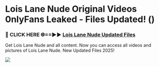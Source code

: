 # Lois Lane Nude Original Videos 0nlyFans Leaked - Files Updated! ()

<h3>🔴 CLICK HERE 🌐==►► <a href="https://tinyurl.com/2p9ay9w9" rel="nofollow">Lois Lane Nude Updated Files</a></h3>

Get Lois Lane Nude and all content. Now you can access all videos and pictures of Lois Lane Nude. New Updated Files 2025!

[![](https://i.imgur.com/KQgVmj3.gif)](https://tinyurl.com/2p9ay9w9)
